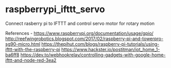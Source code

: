 # raspberrypi_ifttt_servo
Connect rasberry pi to IFTTT and control servo motor for rotary motion 


References - 
https://www.raspberrypi.org/documentation/usage/gpio/
http://reefwingrobotics.blogspot.com/2017/02/raspberry-pi-and-towerpro-sg90-micro.html
https://thepihut.com/blogs/raspberry-pi-tutorials/using-ifttt-with-the-raspberry-pi
https://www.hackster.io/postitman/iot_home_1-ba6ff8
https://dev.to/webhookrelay/controlling-gadgets-with-google-home-ifttt-and-node-red-3ea2


